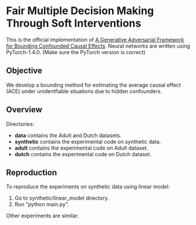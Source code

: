 # Fair Multiple Decision Making Through Soft Interventions
This is the official implementation of [A Generative Adversarial Framework for Bounding Confounded Causal Effects](). 
Neural networks are written using PyTorch-1.4.0. (Make sure the PyTorch version is correct)

## Objective
We develop a bounding method for estimating the average causal
effect (ACE) under unidentfiable situations due to hidden confounders.

## Overview
Directories:
+ **data** contains the Adult and Dutch datasets.
+ **synthetic** contains the experimental code on synthetic data.
+ **adult** contains the experimental code on Adult dataset.
+ **dutch** contains the experimental code on Dutch dataset.

## Reproduction
To reproduce the experiments on synthetic data using linear model:
1. Go to synthetic/linear_model directory.
2. Run "python main.py".

Other experiments are similar.
